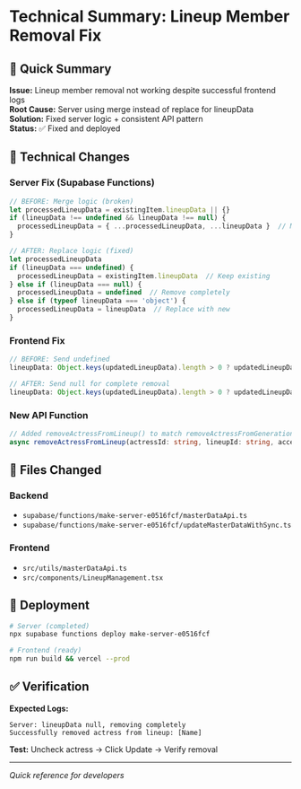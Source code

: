 # Technical Summary: Lineup Member Removal Fix

## 🎯 Quick Summary

**Issue:** Lineup member removal not working despite successful frontend logs  
**Root Cause:** Server using merge instead of replace for lineupData  
**Solution:** Fixed server logic + consistent API pattern  
**Status:** ✅ Fixed and deployed

## 🔧 Technical Changes

### Server Fix (Supabase Functions)
```typescript
// BEFORE: Merge logic (broken)
let processedLineupData = existingItem.lineupData || {}
if (lineupData !== undefined && lineupData !== null) {
  processedLineupData = { ...processedLineupData, ...lineupData }  // Merge!
}

// AFTER: Replace logic (fixed)
let processedLineupData
if (lineupData === undefined) {
  processedLineupData = existingItem.lineupData  // Keep existing
} else if (lineupData === null) {
  processedLineupData = undefined  // Remove completely
} else if (typeof lineupData === 'object') {
  processedLineupData = lineupData  // Replace with new
}
```

### Frontend Fix
```typescript
// BEFORE: Send undefined
lineupData: Object.keys(updatedLineupData).length > 0 ? updatedLineupData : undefined

// AFTER: Send null for complete removal
lineupData: Object.keys(updatedLineupData).length > 0 ? updatedLineupData : null
```

### New API Function
```typescript
// Added removeActressFromLineup() to match removeActressFromGeneration() pattern
async removeActressFromLineup(actressId: string, lineupId: string, accessToken: string)
```

## 📁 Files Changed

### Backend
- `supabase/functions/make-server-e0516fcf/masterDataApi.ts`
- `supabase/functions/make-server-e0516fcf/updateMasterDataWithSync.ts`

### Frontend
- `src/utils/masterDataApi.ts`
- `src/components/LineupManagement.tsx`

## 🚀 Deployment

```bash
# Server (completed)
npx supabase functions deploy make-server-e0516fcf

# Frontend (ready)
npm run build && vercel --prod
```

## ✅ Verification

**Expected Logs:**
```
Server: lineupData null, removing completely
Successfully removed actress from lineup: [Name]
```

**Test:** Uncheck actress → Click Update → Verify removal

---
*Quick reference for developers*
